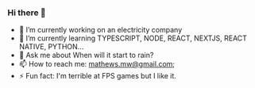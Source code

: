 ### Hi there 👋

- 🔭 I’m currently working on an electricity company
- 🌱 I’m currently learning TYPESCRIPT, NODE, REACT, NEXTJS, REACT NATIVE, PYTHON...
- 💬 Ask me about When will it start to rain?
- 📫 How to reach me: mathews.mw@gmail.com;
- ⚡ Fun fact: I'm terrible at FPS games but I like it.
